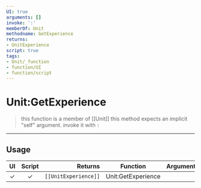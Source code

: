 ```yaml
---
UI: true
arguments: []
invoke: ':'
memberOf: Unit
methodname: GetExperience
returns:
- UnitExperience
script: true
tags:
- Unit/_function
- function/UI
- function/script
---
```

# Unit:GetExperience
> this function is a member of [[Unit]]
> this method expects an implicit "self" argument. invoke it with `:`
-----
## Usage
|  UI | Script | Returns | Function | Arguments |
|:---:|:------:|-------:|:--------:|:---------|
|✓|✓|<code>[[UnitExperience]]<code/>|Unit:GetExperience||
